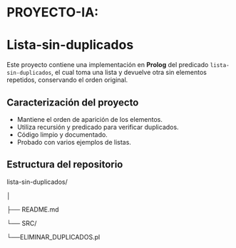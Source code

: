 #  PROYECTO-IA:

# Lista-sin-duplicados
 
 Este proyecto contiene una implementación en **Prolog** del predicado `lista-sin-duplicados`, el cual toma una lista y devuelve otra sin elementos repetidos, conservando el orden original.

## Caracterización del proyecto

- Mantiene el orden de aparición de los elementos.
- Utiliza recursión y predicado para verificar duplicados.
- Código limpio y documentado.
- Probado con varios ejemplos de listas.

## Estructura del repositorio

 lista-sin-duplicados/ 
 
│

├── README.md

└── SRC/

└──ELIMINAR_DUPLICADOS.pl


  

